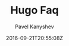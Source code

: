 ---
title: "Hugo Faq"
github: https://github.com/aerohub/hugo-faq-theme
demo: https://themes.gohugo.io/theme/hugo-faq-theme/
author: Pavel Kanyshev
ssg:
  - Hugo
cms:
  - No Cms
date: 2016-09-21T20:55:08Z
github_branch: master
description: "Simple FAQ Theme for Hugo"
---